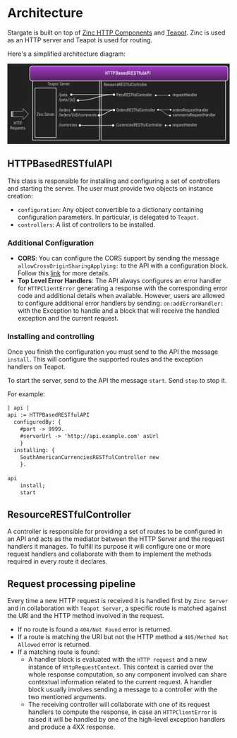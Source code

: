 # Architecture

Stargate is built on top of [Zinc HTTP Components](https://github.com/svenvc/zinc)
and [Teapot](https://github.com/zeroflag/Teapot). Zinc is used as an HTTP server
and Teapot is used for routing.

Here's a simplified architecture diagram:

![Architecture](Architecture.png)

## HTTPBasedRESTfulAPI

This class is responsible for installing and configuring a set of controllers and
starting the server.
The user must provide two objects on instance creation:

- `configuration`: Any object convertible to a dictionary containing
  configuration parameters. In particular, is delegated to `Teapot`.
- `controllers`: A list of controllers to be installed.

### Additional Configuration

- **CORS**: You can configure the CORS support by sending the message
  `allowCrossOriginSharingApplying:` to the API with a configuration block.
  Follow this [link](../reference/CrossOriginResourceSharing.md) for more details.
- **Top Level Error Handlers**: The API always configures an error handler for
  `HTTPClientError` generating a response with the corresponding error code and
  additional details when available. However, users are allowed to configure
  additional error handlers by sending: `on:addErrorHandler:` with the Exception
  to handle and a block that will receive the handled exception and the current
  request.

### Installing and controlling

Once you finish the configuration you must send to the API the message `install`.
This will configure the supported routes and the exception handlers on Teapot.

To start the server, send to the API the message `start`. Send `stop` to stop it.

For example:

```smalltalk
| api |
api := HTTPBasedRESTfulAPI
  configuredBy: {
    #port -> 9999.
    #serverUrl -> 'http://api.example.com' asUrl
    }
  installing: {
    SouthAmericanCurrenciesRESTfulController new
    }.

api
    install;
    start
```

## ResourceRESTfulController

A controller is responsible for providing a set of routes to be configured in
an API and acts as the mediator between the HTTP Server and the request handlers
it manages. To fulfill its purpose it will configure one or more request
handlers and collaborate with them to implement the methods required in every
route it declares.

## Request processing pipeline

Every time a new HTTP request is received it is handled first by `Zinc Server`
and in collaboration with `Teapot Server`, a specific route is matched against
the URI and the HTTP method involved in the request.

- If no route is found a `404/Not Found` error is returned.
- If a route is matching the URI but not the HTTP method a
  `405/Method Not Allowed` error is returned.
- If a matching route is found:
  - A handler block is evaluated with the `HTTP request` and a new instance of
  `HttpRequestContext`. This context is carried over the whole response
  computation, so any component involved can share contextual information related
  to the current request. A handler block usually involves sending a message to
  a controller with the two mentioned arguments.
  - The receiving controller will collaborate with one of its request handlers
  to compute the response, in case an `HTTPClientError` is raised it will be
  handled by one of the high-level exception handlers and produce a 4XX response.

